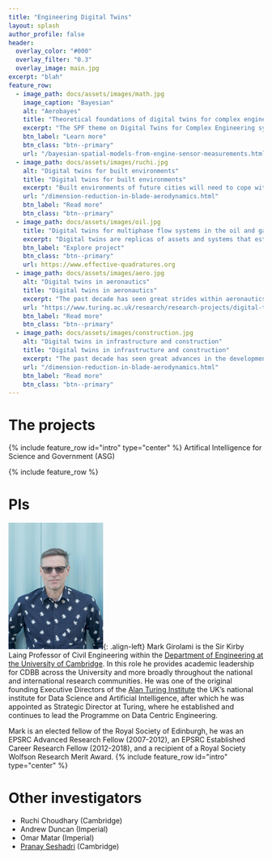 ```yaml
---
title: "Engineering Digital Twins"
layout: splash
author_profile: false
header:
  overlay_color: "#000"
  overlay_filter: "0.3"
  overlay_image: main.jpg
excerpt: "blah"
feature_row:
  - image_path: docs/assets/images/math.jpg
    image_caption: "Bayesian"
    alt: "Aerobayes"
    title: "Theoretical foundations of digital twins for complex engineering systems"
    excerpt: "The SPF theme on Digital Twins for Complex Engineering systems comprises sub-themes focusing on digital twins for civil engineering, the energy and aerospace sectors. Despite the diversity of application areas, there are common challenges faced by each which fall within the remit of: computational statistics and uncertainty quantification, the analysis and approximation of partial differential equations (PDEs), AI and machine learning. These challenges relate to the fundamental question of how to systematically combine data with physics-based models in the creation of digital twins, and how then to correctly incorporate digital twins within a risk-stratified decision-making pipeline."
    btn_label: "Learn more"
    btn_class: "btn--primary"
    url: "/bayesian-spatial-models-from-engine-sensor-measurements.html"
  - image_path: docs/assets/images/ruchi.jpg
    alt: "Digital twins for built environments"
    title: "Digital twins for built environments"
    excerpt: "Built environments of future cities will need to cope with climate change, and also more intricate energy demands. Avant-gardist systems that present synergies, typically via interactions and feedbacks (e.g. close adaptation of energy supply to peoples’ activities, heat recovery from infrastructure, greening of the city) are natural candidates. However, their evaluation, before implementation, can only be achieved by simulation models that accurately represent these complex, interdependent, time-dependent stochastic feedbacks. New types of measurements are necessary to develop and tune these models."
    url: "/dimension-reduction-in-blade-aerodynamics.html"
    btn_label: "Read more"
    btn_class: "btn--primary"
  - image_path: docs/assets/images/oil.jpg
    title: "Digital twins for multiphase flow systems in the oil and gas and fast moving consumer goods industries"
    excerpt: "Digital twins are replicas of assets and systems that establish a connection between physical and virtual domains. In this programme, we focus on systems in the oil-and-gas, fast-moving-consumer goods manufacturing industries that feature multiphase flows. These flows are central to almost every facet of these industries, which play a major role in the UK and global economy. Within oil-and-gas settings, in spite of decades of research on the complex multiphase flow phenomena that are prevalent in this sector’s applications, a number of significant challenges remain. For instance, three-phase flows comprising oil, water, and air, are exceedingly complex and feature poorly understood dynamics, phase formation and transitions."
    btn_label: "Explore project"
    btn_class: "btn--primary"
    url: https://www.effective-quadratures.org
  - image_path: docs/assets/images/aero.jpg
    alt: "Digital twins in aeronautics"
    title: "Digital twins in aeronautics"
    excerpt: "The past decade has seen great strides within aeronautics. There has been a sustained effort towards electric propulsion, the deployment of more fuel-efficient aircrafts for commercial travel, and not to mention the new demand for urban aerial taxis—leading to their preliminary development. Across all these scales—large commercial aircrafts, medium sized jets and smaller vertical take-off and landing (VTOL) vehicles—safety, reliability, and efficiency continue to remain paramount; this is especially important given the recent of string of aviation incidences involving fatalities. To ensure both existing machinery and new aviation concepts comply to stringent standards, there is a strong need for more physically representative digital twins of aircraft systems."
    url: "https://www.turing.ac.uk/research/research-projects/digital-twins-aeronautics"
    btn_label: "Read more"
    btn_class: "btn--primary"
  - image_path: docs/assets/images/construction.jpg
    alt: "Digital twins in infrastructure and construction"
    title: "Digital twins in infrastructure and construction"
    excerpt: "The past decade has seen great advances in the development and deployment of sensing technologies for new build, existing and heritage infrastructure. The ability to produce data at multiple scales ranging from optical strain sensors, laser based geometric measurement of whole structures, to satellite based scanning of interactions of structures and geotechnical phenomena is transforming the way in which construction of assets is conducted and how they are operated and managed throughout their lifetime."
    url: "/dimension-reduction-in-blade-aerodynamics.html"
    btn_label: "Read more"
    btn_class: "btn--primary"
---
```

# The projects
{% include feature_row id="intro" type="center" %}
Artifical Intelligence for Science and Government (ASG)

{% include feature_row %}

# PIs
![image-left](/images/mark.jpg){: .align-left} 
Mark Girolami is the Sir Kirby Laing Professor of Civil Engineering within the [Department of Engineering at the University of Cambridge](www.eng.cam.ac.uk). In this role he provides academic leadership for CDBB across the University and more broadly throughout the national and international research communities. He was one of the original founding Executive Directors of the [Alan Turing Institute](www.turing.ac.uk) the UK’s national institute for Data Science and Artificial Intelligence, after which he was appointed as Strategic Director at Turing, where he established and continues to lead the Programme on Data Centric Engineering.

Mark is an elected fellow of the Royal Society of Edinburgh, he was an EPSRC Advanced Research Fellow (2007-2012), an EPSRC Established Career Research Fellow (2012-2018), and a recipient of a Royal Society Wolfson Research Merit Award.
{% include feature_row id="intro" type="center" %}

# Other investigators
- Ruchi Choudhary (Cambridge)
- Andrew Duncan (Imperial)
- Omar Matar (Imperial)
- [Pranay Seshadri](www.psesh.com) (Cambridge)
